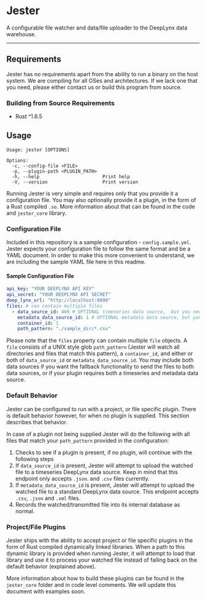 # Jester

A configurable file watcher and data/file uploader to the DeepLynx data warehouse.

-------------

## Requirements
Jester has no requirements apart from the ability to run a binary on the host system. We are compiling for all OSes and architectures. If we lack one that you need, please either contact us or build this program from source.

### Building from Source Requirements

- Rust ^1.6.5


## Usage
```shell
Usage: jester [OPTIONS]

Options:
  -c, --config-file <FILE>         
  -p, --plugin-path <PLUGIN_PATH>  
  -h, --help                       Print help
  -V, --version                    Print version

```
Running Jester is very simple and requires only that you provide it a configuration file. You may also optionally provide it a plugin, in the form of a Rust compiled `.so`. More information about that can be found in the code and `jester_core` library.

### Configuration File
Included in this repository is a sample configuration - `config.sample.yml`. Jester expects your configuration file to follow the same format and be a YAML document. In order to make this more convenient to understand, we are including the sample YAML file here in this readme.

#### Sample Configuration File
```yaml
api_key: "YOUR DEEPLYNX API KEY"
api_secret: "YOUR DEEPLYNX API SECRET"
deep_lynx_url: "http://localhost:8090"
files: # can contain multiple files
  - data_source_id: 469 # OPTIONAL timeseries data source,  but you need this or metadata data source
    metadata_data_source_id: 1 # OPTIONAL metadata data source, but you need this or data source
    container_id: 1
    path_pattern: "./sample_dir/*.csv"
```

Please note that the `files` property can contain multiple `file` objects. A `file` consists of a UNIX style glob `path_pattern` (Jester will watch all directories and files that match this pattern), a `container_id`, and either or both of `data_source_id` or `metadata_data_source_id`. You may include both data sources if you want the fallback functionality to send the files to both data sources, or if your plugin requires both a timeseries and metadata data source.

### Default Behavior
Jester can be configured to run with a project, or file specific plugin. There is default behavior however, for when no plugin is supplied. This section describes that behavior.

In case of a plugin not being supplied Jester will do the following with all files that match your `path_pattern` provided in the configuration:
1. Checks to see if a plugin is present, if no plugin, will continue with the following steps
2. If `data_source_id` is present, Jester will attempt to upload the watched file to a timeseries DeepLynx data source. Keep in mind that this endpoint only accepts `.json`. and `.csv` files currently.
3. If `metadata_data_source_id` is present, Jester will attempt to upload the watched file to a standard DeepLynx data source. This endpoint accepts `.csv`, `.json` and `.xml` files.
4. Records the watched/transmitted file into its internal database as normal.

### Project/File Plugins
Jester ships with the ability to accept project or file specific plugins in the form of Rust compiled dynamically linked libraries. When a path to this dynamic library is provided when running Jester, it will attempt to load that library and use it to process your watched file instead of falling back on the default behavior (explained above).

More information about how to build these plugins can be found in the `jester_core` folder and in code level comments. We will update this document with examples soon.